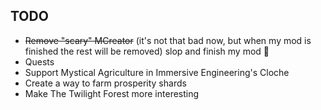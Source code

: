 ## TODO

- ~~Remove "scary" MCreator~~ (it's not that bad now, but when my mod is finished the rest will be removed) slop and finish my mod 👀
- Quests
- Support Mystical Agriculture in Immersive Engineering's Cloche
- Create a way to farm prosperity shards
- Make The Twilight Forest more interesting
